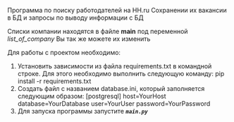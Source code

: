 Программа по поиску работодателей на HH.ru
Сохранении их вакансии в БД и запросы по выводу информации с БД

Списки компании находятся в файле **__main__** под переменной _list_of_company_
Вы так же можете их изменить

Для работы с проектом необходимо:
1. Установить зависимости из файла requirements.txt в командной строке.
Для этого необходимо выполнить следующую команду:
pip install -r requirements.txt
2. Создать файл с названием database.ini, который заполняется следующим образом:
[postgresql]
host=YourHost 
database=YourDatabase 
user=YourUser 
password=YourPassword 
4. Для запуска программы запустите **_`main.py`_**
